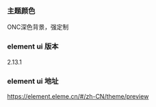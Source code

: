
### 主题颜色
ONC深色背景，强定制

### element ui 版本
2.13.1

### element ui 地址
https://element.eleme.cn/#/zh-CN/theme/preview
